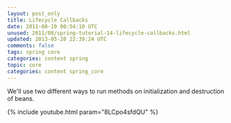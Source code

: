 ```yaml
---           
layout: post_only
title: Lifecycle Callbacks
date: 2011-08-10 00:54:10 UTC
unused: 2011/08/spring-tutorial-14-lifecycle-callbacks.html
updated: 2013-05-20 22:39:24 UTC
comments: false
tags: spring core
categories: content spring
topic: core
categories: content spring_core
---
```


We'll use two different ways to run methods on initialization and destruction of beans.

{% include youtube.html param="8LCpo4sfdQU" %}